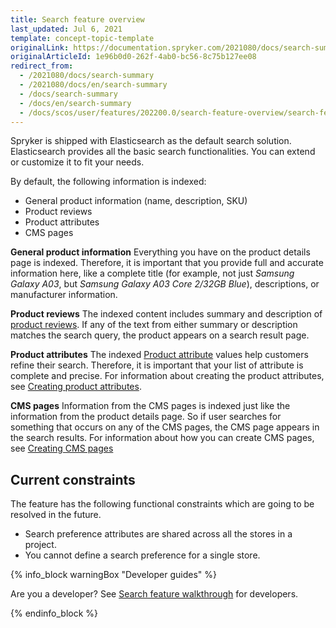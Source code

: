```yaml
---
title: Search feature overview
last_updated: Jul 6, 2021
template: concept-topic-template
originalLink: https://documentation.spryker.com/2021080/docs/search-summary
originalArticleId: 1e96b0d0-262f-4ab0-bc56-8c75b127ee08
redirect_from:
  - /2021080/docs/search-summary
  - /2021080/docs/en/search-summary
  - /docs/search-summary
  - /docs/en/search-summary
  - /docs/scos/user/features/202200.0/search-feature-overview/search-feature-overview.html
---
```


Spryker is shipped with Elasticsearch as the default search solution. Elasticsearch provides all the basic search functionalities. You can extend or customize it to fit your needs.

By default, the following information is indexed:
- General product information (name, description, SKU)
- Product reviews
- Product attributes
- CMS pages

**General product information**
Everything you have on the product details page is indexed. Therefore, it is important that you provide full and accurate information here, like a complete title (for example, not just *Samsung Galaxy A03*, but *Samsung Galaxy A03 Core 2/32GB Blue*), descriptions, or manufacturer information.

**Product reviews**
The indexed content includes summary and description of [product reviews](/docs/scos/user/features/product-rating-and-reviews-feature-overview.html). If any of the text from either summary or description matches the search query, the product appears on a search result page.

**Product attributes**
The indexed [Product attribute](/docs/scos/user/features/product-rating-and-reviews-feature-overview.html) values help customers refine their search. Therefore, it is important that your list of attribute is complete and precise. For information about creating the product attributes, see [Creating product attributes](/docs/scos/user/back-office-user-guides/catalog/attributes/creating-product-attributes.html).

**CMS pages**
Information from the CMS pages is indexed just like the information from the product details page. So if user searches for something that occurs on any of the CMS pages, the CMS page appears in the search results. For information about how you can create CMS pages, see [Creating CMS pages](/docs/scos/user/back-office-user-guides/content/pages/creating-cms-pages.html)

## Current constraints

The feature has the following functional constraints which are going to be resolved in the future.
* Search preference attributes are shared across all the stores in a project.
* You cannot define a search preference for a single store.

{% info_block warningBox "Developer guides" %}

Are you a developer? See [Search feature walkthrough](/docs/scos/dev/feature-walkthroughs/search-feature-walkthrough.html) for developers.

{% endinfo_block %}
